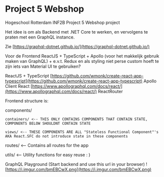 # Project 5 Webshop
Hogeschool Rotterdam INF2B Project 5 Webshop project

Het idee is om als Backend met .NET Core te werken, en vervolgens te praten met een GraphQL instance.

Zie [https://graphql-dotnet.github.io/](https://graphql-dotnet.github.io/)

Voor de Frontend ReactJS + TypeScript + Apollo (voor het makkelijk gebruik maken van GraphQL) + e.v.t. Redux en als styling niet perse custom  hoeft te zijn iets van Material UI te gebruiken?

ReactJS + TypeScript [https://github.com/wmonk/create-react-app-typescript](https://github.com/wmonk/create-react-app-typescript)
Apollo Client React [https://www.apollographql.com/docs/react/](https://www.apollographql.com/docs/react/)
ReactRouter

Frontend structure is:

components/

	containers/ <-- THIS ONLY CONTAINS COMPONENTS THAT CONTAIN STATE, COMPONENTS BELOW SHOULDNT CONTAIN STATE

	views/ <-- THESE COMPONENTS ARE ALL "Stateless Functional Component"'s AKA React.SFC do not introduce state in these components

routes/ <-- Contains all routes for the app

utils/ <-- Utility functions for easy reuse : )

GraphQL Playground (Start backend and use this url in your browser)
![https://i.imgur.com/bmEBCwX.png](https://i.imgur.com/bmEBCwX.png)
